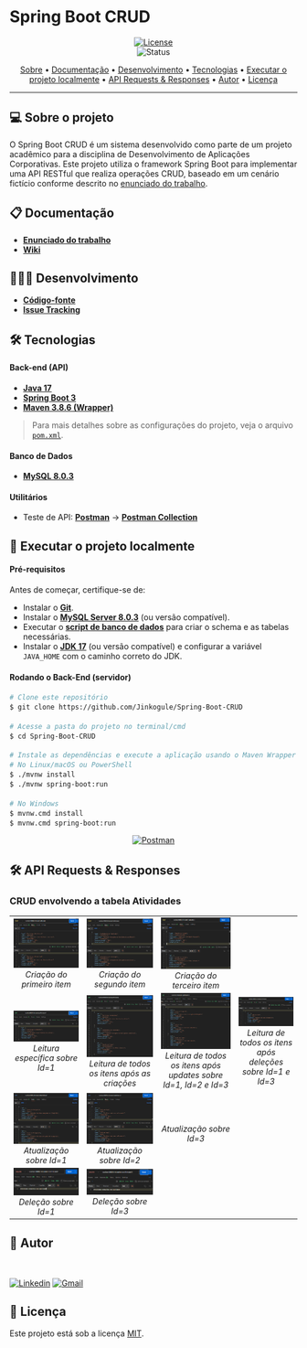 # Spring Boot CRUD

<div align="center">

[![License](https://img.shields.io/github/license/Jinkogule/Spring-Boot-CRUD?style=for-the-badge)](LICENSE)<br>
![Status](https://img.shields.io/badge/STATUS-CONCLU%C3%8DDO-brightgreen?style=for-the-badge)
</div>

<p align="center">
 <a href="#-sobre-o-projeto">Sobre</a> •
 <a href="#-documentação">Documentação</a> • 
 <a href="#-desenvolvimento">Desenvolvimento</a> • 
 <a href="#-tecnologias">Tecnologias</a> • 
 <a href="#-executar-o-projeto-localmente">Executar o projeto localmente</a> • 
 <a href="#-api-requests-&-responses">API Requests & Responses</a> • 
 <a href="#-autor">Autor</a> •
 <a href="#-licença">Licença</a>
</p>

---

## 💻 Sobre o projeto

O Spring Boot CRUD é um sistema desenvolvido como parte de um projeto acadêmico para a disciplina de Desenvolvimento de Aplicações Corporativas. Este projeto utiliza o framework Spring Boot para implementar uma API RESTful que realiza operações CRUD, baseado em um cenário fictício conforme descrito no [enunciado do trabalho](https://github.com/Jinkogule/Spring-Boot-CRUD/raw/main/src/main/resources/documents/Trabalho_em_grupo.pdf).

## 📋 Documentação

-   **[Enunciado do trabalho](https://github.com/Jinkogule/Spring-Boot-CRUD/raw/main/src/main/resources/documents/Trabalho_em_grupo.pdf)**
-   **[Wiki](https://github.com/Jinkogule/Spring-Boot-CRUD/wiki)**

## 🧑🏻‍💻 Desenvolvimento

-   **[Código-fonte](https://github.com/Jinkogule/Spring-Boot-CRUD)**
-   **[Issue Tracking](https://github.com/Jinkogule/Spring-Boot-CRUD/issues)**

## 🛠 Tecnologias

#### **Back-end (API)**

-   **[Java 17](https://www.oracle.com/br/java/technologies/downloads/#java17)**
-   **[Spring Boot 3](https://spring.io/projects/spring-boot)**
-   **[Maven 3.8.6 (Wrapper)](https://maven.apache.org/)**

> Para mais detalhes sobre as configurações do projeto, veja o arquivo [`pom.xml`](https://github.com/Jinkogule/Spring-Boot-CRUD/blob/main/pom.xml).

#### **Banco de Dados**

-   **[MySQL 8.0.3](https://www.mysql.com/)**

#### **Utilitários**

-   Teste de API: **[Postman](https://www.postman.com/)** -> **[Postman Collection](https://github.com/Jinkogule/Spring-Boot-CRUD/blob/main/src/main/resources/documents/trabalhodac.postman_collection.json)**

## 📝 Executar o projeto localmente

#### **Pré-requisitos**

Antes de começar, certifique-se de:

- Instalar o **[Git](https://git-scm.com/)**.
- Instalar o **[MySQL Server 8.0.3](https://dev.mysql.com/downloads/mysql/)** (ou versão compatível).
- Executar o **[script de banco de dados](https://github.com/Jinkogule/Spring-Boot-CRUD/blob/main/src/main/resources/documents/trabalhodac.sql)** para criar o schema e as tabelas necessárias.
- Instalar o **[JDK 17](https://www.oracle.com/br/java/technologies/downloads/#java17)** (ou versão compatível) e configurar a variável `JAVA_HOME` com o caminho correto do JDK.

#### **Rodando o Back-End (servidor)**

```bash
# Clone este repositório
$ git clone https://github.com/Jinkogule/Spring-Boot-CRUD

# Acesse a pasta do projeto no terminal/cmd
$ cd Spring-Boot-CRUD

# Instale as dependências e execute a aplicação usando o Maven Wrapper
# No Linux/macOS ou PowerShell
$ ./mvnw install
$ ./mvnw spring-boot:run

# No Windows
$ mvnw.cmd install
$ mvnw.cmd spring-boot:run
```

<div align="center">

[![Postman](https://img.shields.io/badge/Teste%20com%20o%20Postman-FF6C37?style=for-the-badge&logo=postman&logoColor=white)](https://github.com/Jinkogule/Spring-Boot-CRUD/blob/main/src/main/resources/documents/trabalhodac.postman_collection.json)

</div>

## 🛠️ API Requests & Responses

### CRUD envolvendo a tabela Atividades
<table align="center">
  <tr>
    <td align="center">
      <img src="/src/main/resources/static/images/screenshots/create_1.png" alt="" title="create_1">
      <br>
      <em>Criação do primeiro item</em>
    </td>
    <td align="center">
      <img src="/src/main/resources/static/images/screenshots/create_2.png" alt="" title="create_2">
      <br>
      <em>Criação do segundo item</em>
    </td>
    <td align="center">
      <img src="/src/main/resources/static/images/screenshots/create_3.png" alt="" title="create_3">
      <br>
      <em>Criação do terceiro item</em>
    </td>
  </tr>
  <tr>
    <td align="center">
      <img src="/src/main/resources/static/images/screenshots/read_1.png" alt="" title="read_1">
      <br>
      <em>Leitura específica sobre Id=1</em>
    </td>
    <td align="center">
      <img src="/src/main/resources/static/images/screenshots/read_2.png" alt="" title="read_2">
      <br>
      <em>Leitura de todos os itens após as criações</em>
    </td>
    <td align="center">
      <img src="/src/main/resources/static/images/screenshots/read_3.png" alt="" title="read_3">
      <br>
      <em>Leitura de todos os itens após updates sobre Id=1, Id=2 e Id=3</em>
    </td>
    <td align="center">
      <img src="/src/main/resources/static/images/screenshots/read_4.png" alt="" title="read_4">
      <br>
      <em>Leitura de todos os itens após deleções sobre Id=1 e Id=3</em>
    </td>
  </tr>
  <tr>
    <td align="center">
      <img src="/src/main/resources/static/images/screenshots/update_1.png" alt="" title="update_1">
      <br>
      <em>Atualização sobre Id=1</em>
    </td>
    <td align="center">
      <img src="/src/main/resources/static/images/screenshots/update_2.png" alt="" title="update_2">
      <br>
      <em>Atualização sobre Id=2</em>
    </td>
    <td align="center">
      <img src="/src/main/resources/static/images/screenshots/update_3.png" alt="" title="update_3">
      <br>
      <em>Atualização sobre Id=3</em>
    </td>
  </tr>
  <tr>
    <td align="center">
      <img src="/src/main/resources/static/images/screenshots/delete_1.png" alt="" title="delete_1">
      <br>
      <em>Deleção sobre Id=1</em>
    </td>
    <td align="center">
      <img src="/src/main/resources/static/images/screenshots/delete_2.png" alt="" title="delete_2">
      <br>
      <em>Deleção sobre Id=3</em>
    </td>
  </tr>
</table>

## 📝 Autor

<img border-radius="50%" style="border-radius: 50%;" src="https://avatars.githubusercontent.com/u/52849575?v=4" width="100px;" alt=""/>

[![Linkedin](https://img.shields.io/badge/-Lucas%20Pimenta-blue?style=flat-square&logo=Linkedin&logoColor=white&link=https://www.linkedin.com/in/lucas-pimenta-0663671b1/)](https://www.linkedin.com/in/lucas-pimenta-0663671b1/) 
[![Gmail](https://img.shields.io/badge/-lucaspimenta21@gmail.com-c14438?style=flat-square&logo=Gmail&logoColor=white&link=mailto:lucaspimenta21@gmail.com)](mailto:lucaspimenta21@gmail.com)

## 📝 Licença

Este projeto está sob a licença [MIT](./LICENSE).
